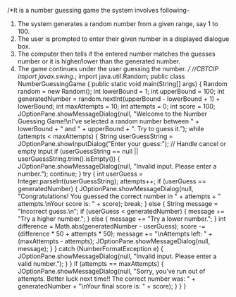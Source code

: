/*It is a number guessing game the system involves following-
1. The system generates a random number from a given range, say 1 to 100.
2. The user is prompted to enter their given number in a displayed dialogue box.
3. The computer then tells if the entered number matches the guesses number or it is
 higher/lower than the generated number.
4. The game continues under the user guessing the number.
 */
//CBTCIP
import javax.swing.*;
import java.util.Random;
public class NumberGuessingGame {
    public static void main(String[] args) {
        Random random = new Random();
        int lowerBound = 1;
        int upperBound = 100;
        int generatedNumber = random.nextInt(upperBound - lowerBound + 1) + lowerBound;
        int maxAttempts = 10;
        int attempts = 0;
        int score = 100;
        JOptionPane.showMessageDialog(null, "Welcome to the Number Guessing Game!\nI've selected a random number between " + lowerBound + " and " + upperBound + ". Try to guess it.");
        while (attempts < maxAttempts) {
            String userGuessString = JOptionPane.showInputDialog("Enter your guess:");
            // Handle cancel or empty input
            if (userGuessString == null || userGuessString.trim().isEmpty()) {
                JOptionPane.showMessageDialog(null, "Invalid input. Please enter a number.");
                continue;
            }
            try {
                int userGuess = Integer.parseInt(userGuessString);
                attempts++;
                if (userGuess == generatedNumber) {
                    JOptionPane.showMessageDialog(null, "Congratulations! You guessed the correct number in " + attempts + " attempts.\nYour score is: " + score);
                    break;
                } else {
                    String message = "Incorrect guess.\n";
                    if (userGuess < generatedNumber) {
                        message += "Try a higher number.";
                    } else {
                        message += "Try a lower number.";
                    }
                    int difference = Math.abs(generatedNumber - userGuess);
                    score -= (difference * 50 + attempts * 50);
                    message += "\nAttempts left: " + (maxAttempts - attempts);
                    JOptionPane.showMessageDialog(null, message);
                }
            } catch (NumberFormatException e) {
                JOptionPane.showMessageDialog(null, "Invalid input. Please enter a valid number.");
            }
        }
        if (attempts == maxAttempts) {
            JOptionPane.showMessageDialog(null, "Sorry, you've run out of attempts. Better luck next time!! The correct number was: " + generatedNumber + "\nYour final score is: " + score);
        }
    }
}
